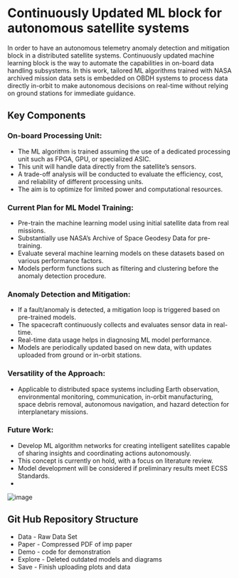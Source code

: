 # Continuously Updated ML block for autonomous satellite systems

In order to have an autonomous telemetry anomaly detection and mitigation block in a distributed satellite systems. Continuously updated machine learning block is the way to automate the capabilities in on-board data handling subsystems. In this work, tailored ML algorithms trained with NASA archived mission data sets is embedded on OBDH systems to process data directly in-orbit to make autonomous decisions on real-time without relying on ground stations for  immediate guidance.

## Key Components 

### On-board Processing Unit:
  - The ML algorithm is trained assuming the use of a dedicated processing unit such as FPGA, GPU, or specialized ASIC.
  - This unit will handle data directly from the satellite’s sensors.
  - A trade-off analysis will be conducted to evaluate the efficiency, cost, and reliability of different processing units.
  - The aim is to optimize for limited power and computational resources.

### Current Plan for ML Model Training:
  - Pre-train the machine learning model using initial satellite data from real missions.
  - Substantially use NASA’s Archive of Space Geodesy Data for pre-training.
  - Evaluate several machine learning models on these datasets based on various performance factors.
  - Models perform functions such as filtering and clustering before the anomaly detection procedure.

### Anomaly Detection and Mitigation:
  - If a fault/anomaly is detected, a mitigation loop is triggered based on pre-trained models.
  - The spacecraft continuously collects and evaluates sensor data in real-time.
  - Real-time data usage helps in diagnosing ML model performance.
  - Models are periodically updated based on new data, with updates uploaded from ground or in-orbit stations.

### Versatility of the Approach:
  - Applicable to distributed space systems including Earth observation, environmental monitoring, communication, in-orbit manufacturing, space debris removal, autonomous navigation, and hazard detection for interplanetary missions.

### Future Work:
  - Develop ML algorithm networks for creating intelligent satellites capable of sharing insights and coordinating actions autonomously.
  - This concept is currently on hold, with a focus on literature review.
  - Model development will be considered if preliminary results meet ECSS Standards.
  - 
![image](https://github.com/HEMZZ610/Autonomous-Space-Systems/assets/70131462/abc8d1ce-b4c3-4edd-ac10-a9d76ef9b152)


## Git Hub Repository Structure
* Data - Raw Data Set
* Paper - Compressed PDF of imp paper
* Demo - code for demonstration
* Explore - Deleted outdated models and diagrams
* Save - Finish uploading plots and data

